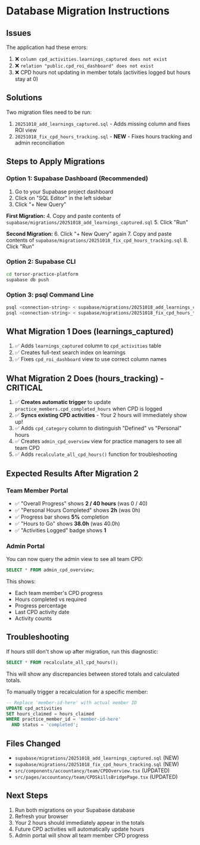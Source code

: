 # Database Migration Instructions

## Issues
The application had these errors:
1. ❌ `column cpd_activities.learnings_captured does not exist`
2. ❌ `relation "public.cpd_roi_dashboard" does not exist`
3. ❌ CPD hours not updating in member totals (activities logged but hours stay at 0)

## Solutions
Two migration files need to be run:
1. `20251018_add_learnings_captured.sql` - Adds missing column and fixes ROI view
2. `20251018_fix_cpd_hours_tracking.sql` - **NEW** - Fixes hours tracking and admin reconciliation

## Steps to Apply Migrations

### Option 1: Supabase Dashboard (Recommended)
1. Go to your Supabase project dashboard
2. Click on "SQL Editor" in the left sidebar
3. Click "+ New Query"

**First Migration:**
4. Copy and paste contents of `supabase/migrations/20251018_add_learnings_captured.sql`
5. Click "Run"

**Second Migration:**
6. Click "+ New Query" again
7. Copy and paste contents of `supabase/migrations/20251018_fix_cpd_hours_tracking.sql`
8. Click "Run"

### Option 2: Supabase CLI
```bash
cd torsor-practice-platform
supabase db push
```

### Option 3: psql Command Line
```bash
psql <connection-string> < supabase/migrations/20251018_add_learnings_captured.sql
psql <connection-string> < supabase/migrations/20251018_fix_cpd_hours_tracking.sql
```

## What Migration 1 Does (learnings_captured)
1. ✅ Adds `learnings_captured` column to `cpd_activities` table
2. ✅ Creates full-text search index on learnings
3. ✅ Fixes `cpd_roi_dashboard` view to use correct column names

## What Migration 2 Does (hours_tracking) - **CRITICAL**
1. ✅ **Creates automatic trigger** to update `practice_members.cpd_completed_hours` when CPD is logged
2. ✅ **Syncs existing CPD activities** - Your 2 hours will immediately show up!
3. ✅ Adds `cpd_category` column to distinguish "Defined" vs "Personal" hours
4. ✅ Creates `admin_cpd_overview` view for practice managers to see all team CPD
5. ✅ Adds `recalculate_all_cpd_hours()` function for troubleshooting

## Expected Results After Migration 2

### Team Member Portal
- ✅ "Overall Progress" shows **2 / 40 hours** (was 0 / 40)
- ✅ "Personal Hours Completed" shows **2h** (was 0h)
- ✅ Progress bar shows **5%** completion
- ✅ "Hours to Go" shows **38.0h** (was 40.0h)
- ✅ "Activities Logged" badge shows **1**

### Admin Portal
You can now query the admin view to see all team CPD:
```sql
SELECT * FROM admin_cpd_overview;
```

This shows:
- Each team member's CPD progress
- Hours completed vs required
- Progress percentage
- Last CPD activity date
- Activity counts

## Troubleshooting

If hours still don't show up after migration, run this diagnostic:
```sql
SELECT * FROM recalculate_all_cpd_hours();
```

This will show any discrepancies between stored totals and calculated totals.

To manually trigger a recalculation for a specific member:
```sql
-- Replace 'member-id-here' with actual member ID
UPDATE cpd_activities 
SET hours_claimed = hours_claimed 
WHERE practice_member_id = 'member-id-here' 
  AND status = 'completed';
```

## Files Changed
- `supabase/migrations/20251018_add_learnings_captured.sql` (NEW)
- `supabase/migrations/20251018_fix_cpd_hours_tracking.sql` (NEW)
- `src/components/accountancy/team/CPDOverview.tsx` (UPDATED)
- `src/pages/accountancy/team/CPDSkillsBridgePage.tsx` (UPDATED)

## Next Steps
1. Run both migrations on your Supabase database
2. Refresh your browser
3. Your 2 hours should immediately appear in the totals
4. Future CPD activities will automatically update hours
5. Admin portal will show all team member CPD progress

